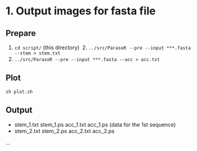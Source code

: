 # 1. Output images for fasta file

## Prepare
1. `cd script/` (this directory)
 2. `../src/ParasoR --pre --input ***.fasta --stem > stem.txt`
3. `../src/ParasoR --pre --input ***.fasta --acc > acc.txt`

## Plot

`sh plot.sh`

## Output
* stem\_1.txt stem\_1.ps acc\_1.txt acc\_1.ps (data for the 1st sequence)
* stem\_2.txt stem\_2.ps acc\_2.txt acc\_2.ps

...